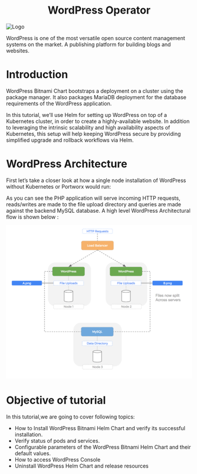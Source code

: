 <h1 align="center">WordPress Operator</h1>

![Logo](_images/logo.png)

WordPress is one of the most versatile open source content management systems on the market. A publishing platform for building blogs and websites.

# Introduction
WordPress Bitnami Chart bootstraps a deployment on a cluster using the  package manager.
It also packages MariaDB deployment for the database requirements of the WordPress application.

In this tutorial, we’ll use Helm for setting up WordPress on top of a Kubernetes cluster, in order to create a highly-available website.
In addition to leveraging the intrinsic scalability and high availability aspects of Kubernetes, this setup will help keeping WordPress secure by providing simplified upgrade and rollback workflows via Helm.

# WordPress Architecture
First let’s take a closer look at how a single node installation of WordPress without Kubernetes or Portworx would run:

As you can see the PHP application will serve incoming HTTP requests, reads/writes are made to the file upload directory and queries are made against the backend MySQL database.
A high level WordPress Architectural flow is shown below :

![](_images/wordpress-architecture.png)

# Objective of tutorial

In this tutorial,we are going to cover following topics:

- How to Install WordPress Bitnami Helm Chart and verify its successful installation.
- Verify status of pods and services. 
- Configurable parameters of the WordPress Bitnami Helm Chart and their default values.
- How to access WordPress Console
- Uninstall WordPress Helm Chart and release resources






